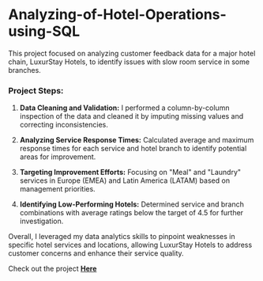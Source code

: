 # Analyzing-of-Hotel-Operations-using-SQL

This project focused on analyzing customer feedback data for a major hotel chain, LuxurStay Hotels, to identify issues with slow room service in some branches.

### Project Steps:

1. **Data Cleaning and Validation:** I performed a column-by-column inspection of the data and cleaned it by imputing missing values and correcting inconsistencies.

2. **Analyzing Service Response Times:** Calculated average and maximum response times for each service and hotel branch to identify potential areas for improvement.

3. **Targeting Improvement Efforts:** Focusing on "Meal" and "Laundry" services in Europe (EMEA) and Latin America (LATAM) based on management priorities.

4. **Identifying Low-Performing Hotels:** Determined service and branch combinations with average ratings below the target of 4.5 for further investigation.

Overall, I leveraged my data analytics skills to pinpoint weaknesses in specific hotel services and locations, allowing LuxurStay Hotels to address customer concerns and enhance their service quality.

Check out the project **[Here](https://github.com/phuad23/Analyzing-of-Hotel-Operations-using-SQL/blob/main/notebook.ipynb)**

